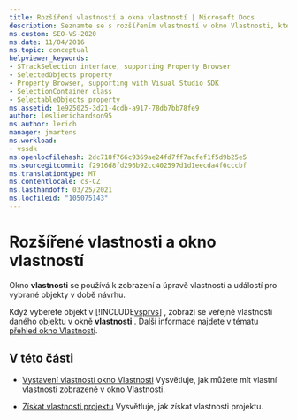 ```yaml
---
title: Rozšíření vlastností a okna vlastností | Microsoft Docs
description: Seznamte se s rozšířením vlastností v okno Vlastnosti, který slouží k zobrazení a úpravám vlastností a událostí pro dobu návrhu a událostí vybraných objektů.
ms.custom: SEO-VS-2020
ms.date: 11/04/2016
ms.topic: conceptual
helpviewer_keywords:
- STrackSelection interface, supporting Property Browser
- SelectedObjects property
- Property Browser, supporting with Visual Studio SDK
- SelectionContainer class
- SelectableObjects property
ms.assetid: 1e925025-3d21-4cdb-a917-78db7bb78fe9
author: leslierichardson95
ms.author: lerich
manager: jmartens
ms.workload:
- vssdk
ms.openlocfilehash: 2dc718f766c9369ae24fd7ff7acfef1f5d9b25e5
ms.sourcegitcommit: f2916d8fd296b92cc402597d1d1eecda4f6cccbf
ms.translationtype: MT
ms.contentlocale: cs-CZ
ms.lasthandoff: 03/25/2021
ms.locfileid: "105075143"
---
```

# <a name="extend-properties-and-the-property-window"></a>Rozšířené vlastnosti a okno vlastností
Okno **vlastnosti** se používá k zobrazení a úpravě vlastností a událostí pro vybrané objekty v době návrhu.

 Když vyberete objekt v [!INCLUDE[vsprvs](../code-quality/includes/vsprvs_md.md)] , zobrazí se veřejné vlastnosti daného objektu v okně **vlastnosti** . Další informace najdete v tématu [přehled okno Vlastnosti](../extensibility/internals/properties-window-overview.md).

## <a name="in-this-section"></a>V této části
- [Vystavení vlastností okno Vlastnosti](../extensibility/exposing-properties-to-the-properties-window.md) Vysvětluje, jak můžete mít vlastní vlastnosti zobrazené v okno Vlastnosti.

- [Získat vlastnosti projektu](../extensibility/getting-project-properties.md) Vysvětluje, jak získat vlastnosti projektu.
